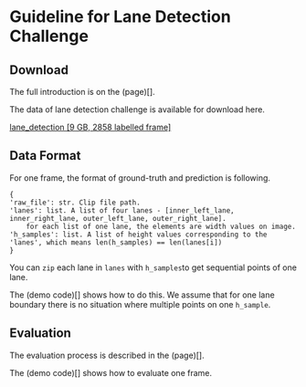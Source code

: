 # Guideline for Lane Detection Challenge

## Download
The full introduction is on the (page)[]. 

The data of lane detection challenge is available for download here.

[lane_detection [9 GB, 2858 labelled frame]](https://s3-us-west-2.amazonaws.com/benchmark.tusimple.ai/lane_data.zip)

## Data Format
For one frame, the format of ground-truth and prediction is following.
```
{
'raw_file': str. Clip file path.
'lanes': list. A list of four lanes - [inner_left_lane, inner_right_lane, outer_left_lane, outer_right_lane].
	for each list of one lane, the elements are width values on image.
'h_samples': list. A list of height values corresponding to the 'lanes', which means len(h_samples) == len(lanes[i])
}
```
You can `zip`  each lane in `lanes` with `h_samples`to get sequential points of one lane.

The (demo code)[] shows how to do this. We assume that for one lane boundary there is no situation where multiple points on one `h_sample`.

## Evaluation
The evaluation process is described in the (page)[]. 

The (demo code)[] shows how to evaluate one frame.

